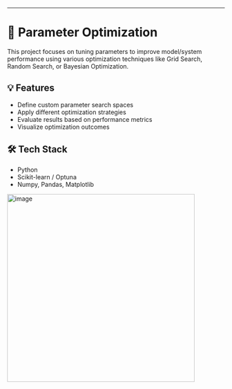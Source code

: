 

---

# 🔧 Parameter Optimization

This project focuses on tuning parameters to improve model/system performance using various optimization techniques like Grid Search, Random Search, or Bayesian Optimization.

## 💡 Features

- Define custom parameter search spaces  
- Apply different optimization strategies  
- Evaluate results based on performance metrics  
- Visualize optimization outcomes

## 🛠️ Tech Stack

- Python  
- Scikit-learn / Optuna  
- Numpy, Pandas, Matplotlib  

<img width="434" alt="image" src="https://github.com/user-attachments/assets/c59101a8-737a-4414-8f3c-190d3e88f9a4" />


